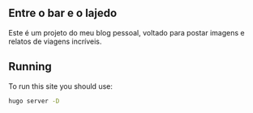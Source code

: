 ## Entre o bar e o lajedo

Este é um projeto do meu blog pessoal, voltado para postar imagens e relatos de viagens incríveis.

## Running

To run this site you should use:

```bash
hugo server -D
```
